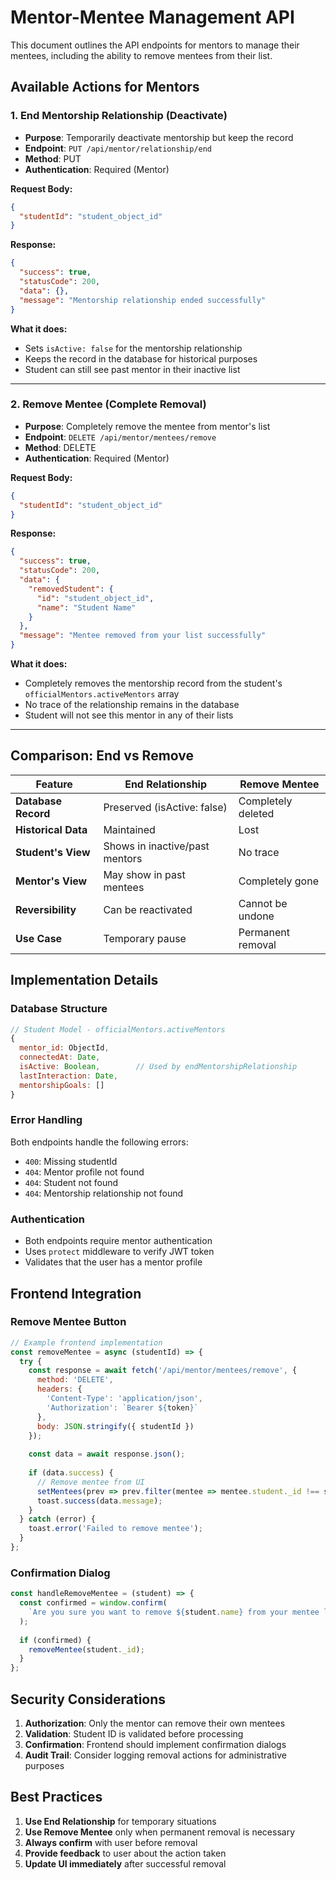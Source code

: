 # Mentor-Mentee Management API

This document outlines the API endpoints for mentors to manage their mentees, including the ability to remove mentees from their list.

## Available Actions for Mentors

### 1. End Mentorship Relationship (Deactivate)
- **Purpose**: Temporarily deactivate mentorship but keep the record
- **Endpoint**: `PUT /api/mentor/relationship/end`
- **Method**: PUT
- **Authentication**: Required (Mentor)

**Request Body:**
```json
{
  "studentId": "student_object_id"
}
```

**Response:**
```json
{
  "success": true,
  "statusCode": 200,
  "data": {},
  "message": "Mentorship relationship ended successfully"
}
```

**What it does:**
- Sets `isActive: false` for the mentorship relationship
- Keeps the record in the database for historical purposes
- Student can still see past mentor in their inactive list

---

### 2. Remove Mentee (Complete Removal)
- **Purpose**: Completely remove the mentee from mentor's list
- **Endpoint**: `DELETE /api/mentor/mentees/remove`
- **Method**: DELETE
- **Authentication**: Required (Mentor)

**Request Body:**
```json
{
  "studentId": "student_object_id"
}
```

**Response:**
```json
{
  "success": true,
  "statusCode": 200,
  "data": {
    "removedStudent": {
      "id": "student_object_id",
      "name": "Student Name"
    }
  },
  "message": "Mentee removed from your list successfully"
}
```

**What it does:**
- Completely removes the mentorship record from the student's `officialMentors.activeMentors` array
- No trace of the relationship remains in the database
- Student will not see this mentor in any of their lists

---

## Comparison: End vs Remove

| Feature | End Relationship | Remove Mentee |
|---------|------------------|---------------|
| **Database Record** | Preserved (isActive: false) | Completely deleted |
| **Historical Data** | Maintained | Lost |
| **Student's View** | Shows in inactive/past mentors | No trace |
| **Mentor's View** | May show in past mentees | Completely gone |
| **Reversibility** | Can be reactivated | Cannot be undone |
| **Use Case** | Temporary pause | Permanent removal |

## Implementation Details

### Database Structure
```javascript
// Student Model - officialMentors.activeMentors
{
  mentor_id: ObjectId,
  connectedAt: Date,
  isActive: Boolean,        // Used by endMentorshipRelationship
  lastInteraction: Date,
  mentorshipGoals: []
}
```

### Error Handling
Both endpoints handle the following errors:
- `400`: Missing studentId
- `404`: Mentor profile not found
- `404`: Student not found
- `404`: Mentorship relationship not found

### Authentication
- Both endpoints require mentor authentication
- Uses `protect` middleware to verify JWT token
- Validates that the user has a mentor profile

## Frontend Integration

### Remove Mentee Button
```javascript
// Example frontend implementation
const removeMentee = async (studentId) => {
  try {
    const response = await fetch('/api/mentor/mentees/remove', {
      method: 'DELETE',
      headers: {
        'Content-Type': 'application/json',
        'Authorization': `Bearer ${token}`
      },
      body: JSON.stringify({ studentId })
    });
    
    const data = await response.json();
    
    if (data.success) {
      // Remove mentee from UI
      setMentees(prev => prev.filter(mentee => mentee.student._id !== studentId));
      toast.success(data.message);
    }
  } catch (error) {
    toast.error('Failed to remove mentee');
  }
};
```

### Confirmation Dialog
```javascript
const handleRemoveMentee = (student) => {
  const confirmed = window.confirm(
    `Are you sure you want to remove ${student.name} from your mentee list? This action cannot be undone.`
  );
  
  if (confirmed) {
    removeMentee(student._id);
  }
};
```

## Security Considerations

1. **Authorization**: Only the mentor can remove their own mentees
2. **Validation**: Student ID is validated before processing
3. **Confirmation**: Frontend should implement confirmation dialogs
4. **Audit Trail**: Consider logging removal actions for administrative purposes

## Best Practices

1. **Use End Relationship** for temporary situations
2. **Use Remove Mentee** only when permanent removal is necessary
3. **Always confirm** with user before removal
4. **Provide feedback** to user about the action taken
5. **Update UI immediately** after successful removal
